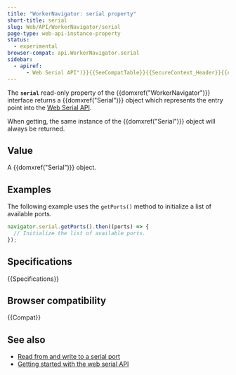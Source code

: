 ```yaml
---
title: "WorkerNavigator: serial property"
short-title: serial
slug: Web/API/WorkerNavigator/serial
page-type: web-api-instance-property
status:
  - experimental
browser-compat: api.WorkerNavigator.serial
sidebar:
  - apiref:
      - Web Serial API")}}{{SeeCompatTable}}{{SecureContext_Header}}{{AvailableInWorkers("dedicated
---
```


The **`serial`** read-only property of the {{domxref("WorkerNavigator")}} interface returns a {{domxref("Serial")}} object which represents the entry point into the [Web Serial API](/en-US/docs/Web/API/Web_Serial_API).

When getting, the same instance of the {{domxref("Serial")}} object will always be returned.

## Value

A {{domxref("Serial")}} object.

## Examples

The following example uses the `getPorts()` method to initialize a list of available ports.

```js
navigator.serial.getPorts().then((ports) => {
  // Initialize the list of available ports.
});
```

## Specifications

{{Specifications}}

## Browser compatibility

{{Compat}}

## See also

- [Read from and write to a serial port](https://developer.chrome.com/docs/capabilities/serial)
- [Getting started with the web serial API](https://codelabs.developers.google.com/codelabs/web-serial#0)
